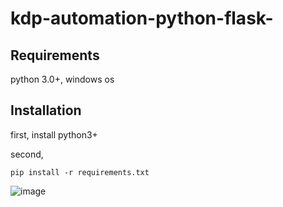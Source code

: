 # kdp-automation-python-flask-

## Requirements

python 3.0+, windows os


## Installation

first, install python3+ 

second, 

``pip install -r requirements.txt``


![image](https://user-images.githubusercontent.com/40516126/56586358-294f0600-6612-11e9-84c4-ec7171efd4c1.png)
